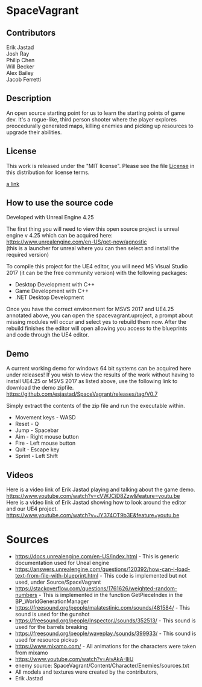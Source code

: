 # SpaceVagrant

## Contributors
Erik Jastad  
Josh Ray   
Philip Chen   
Will Becker  
Alex Bailey  
Jacob Ferretti  

## Description
An open source starting point for us to learn the starting points of game dev. It's a rogue-like, third person shooter where the player explores preocedurally generated maps, killing enemies and picking up resources to upgrade their abilities.

## License

This work is released under the "MIT license".
Please see the file [License](https://github.com/esjastad/SpaceVagrant/blob/master/LICENSE) in this distribution for
license terms.

[a link](https://github.com/user/repo/blob/branch/other_file.md)

## How to use the source code
Developed with Unreal Engine 4.25
  
The first thing you will need to view this open source project is unreal engine v 4.25 which can be acquired here:  
https://www.unrealengine.com/en-US/get-now/agnostic  
(this is a launcher for unreal where you can then select and install the required version)  

To compile this project for the UE4 editor, you will need MS Visual Studio 2017 (it can be the free community version) with the following packages:
* Desktop Development with C++
* Game Development with C++
* .NET Desktop Development

Once you have the correct environment for MSVS 2017 and UE4.25 annotated above, you can open the spacevagrant.uproject, a prompt about missing modules will occur and select yes to rebuild them now.  After the rebuild finishes the editor will open allowing you access to the blueprints and code through the UE4 editor.

## Demo
A current working demo for windows 64 bit systems can be acquired here under releases!  If you wish to view the results of the work without having to install UE4.25 or MSVS 2017 as listed above, use the following link to download the demo zipfile.  
https://github.com/esjastad/SpaceVagrant/releases/tag/V0.7
  
Simply extract the contents of the zip file and run the executable within.
  
* Movement keys - WASD
* Reset - Q
* Jump - Spacebar
* Aim - Right mouse button
* Fire - Left mouse button
* Quit - Escape key
* Sprint - Left Shift  

## Videos
Here is a video link of Erik Jastad playing and talking about the game demo.  
https://www.youtube.com/watch?v=cVWJCiD8Zzw&feature=youtu.be  
Here is a video link of Erik Jastad showing how to look around the editor and our UE4 project.  
https://www.youtube.com/watch?v=JY374OT9b3E&feature=youtu.be  


# Sources
* https://docs.unrealengine.com/en-US/index.html  - This is generic documentation used for Uneal engine
* https://answers.unrealengine.com/questions/120392/how-can-i-load-text-from-file-with-blueprint.html   - This code is implemented but not used, under Source/SpaceVagrant
* https://stackoverflow.com/questions/1761626/weighted-random-numbers   -  This is implemented in the function GetPieceIndex in the BP_WorldGenerationManager
* https://freesound.org/people/malatestinic.com/sounds/481584/  - This sound is used for the gunshot
* https://freesound.org/people/InspectorJ/sounds/352513/  - This sound is used for the barrels breaking
* https://freesound.org/people/waveplay./sounds/399933/ - This sound is used for resource pickup
* https://www.mixamo.com/   - All animations for the characters were taken from mixamo
* https://www.youtube.com/watch?v=AivAkA-IliU
* enemy source: SpaceVagrant/Content/Character/Enemies/sources.txt
* All models and textures were created by the contributors, 
* Erik Jastad
